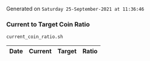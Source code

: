 Generated on `Saturday 25-September-2021 at 11:36:46`

### Current to Target Coin Ratio
`current_coin_ratio.sh`

Date|Current|Target|Ratio
---|---|---|---
